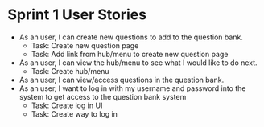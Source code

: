 # Sprint 1 User Stories

* As an user, I can create new questions to add to the question bank.
  * Task: Create new question page 
  * Task: Add link from hub/menu to create new question page
* As an user, I can view the hub/menu to see what I would like to do next.
  * Task: Create hub/menu  
* As an user, I can view/access questions in the question bank.
* As an user, I want to log in with my username and password into the system to get access to the question bank system
  * Task: Create log in UI
  * Task: Create way to log in  


